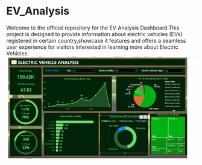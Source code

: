 # EV_Analysis

Welcome to the official repository for the EV Analysis Dashboard.This project is designed to provide information about electric vehicles (EVs) registered in certain country,showcase it features and offers a seamless user experience for visitors interested in learning more about Electric Vehicles.
![image alt](https://github.com/vijayvj86/EV_Analysis/blob/5ece498ac72d873cd951d686eacda8cf4a019958/Screenshot%202025-06-16%20221214.png)
